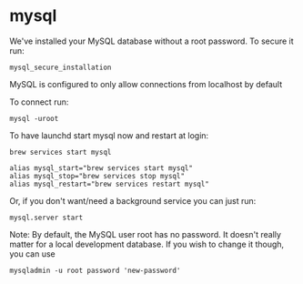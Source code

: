 # mysql

We've installed your MySQL database without a root password. To secure it run:

    mysql_secure_installation

MySQL is configured to only allow connections from localhost by default

To connect run:

    mysql -uroot

To have launchd start mysql now and restart at login:

  ```
  brew services start mysql
  
  alias mysql_start="brew services start mysql"
  alias mysql_stop="brew services stop mysql"
  alias mysql_restart="brew services restart mysql"
  ```
  
Or, if you don't want/need a background service you can just run:

  
  ```
  mysql.server start
  ```
  

  Note: By default, the MySQL user root has no password. It doesn't really matter for a local development database.
  If you wish to change it though, you can use 
  
    mysqladmin -u root password 'new-password'
  

